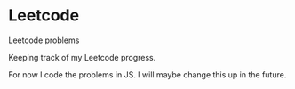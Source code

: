 # Leetcode
Leetcode problems 

Keeping track of my Leetcode progress. 

For now I code the problems in JS. I will maybe change this up in the future.
